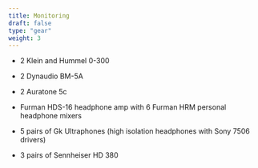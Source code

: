 ```yaml
---
title: Monitoring
draft: false
type: "gear"
weight: 3
---
```


- 2 Klein and Hummel 0-300

- 2 Dynaudio BM-5A

- 2 Auratone 5c

- Furman HDS-16 headphone amp with 6 Furman HRM personal headphone mixers

- 5 pairs of Gk Ultraphones (high isolation headphones with Sony 7506 drivers)

- 3 pairs of Sennheiser HD 380